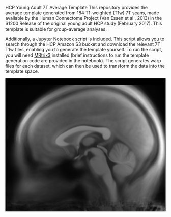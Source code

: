 HCP Young Adult 7T Average Template
This repository provides the average template generated from 184 T1-weighted (T1w) 7T scans, made available by the Human Connectome Project (Van Essen et al., 2013) in the S1200 Release of the original young adult HCP study (February 2017). This template is suitable for group-average analyses.

Additionally, a Jupyter Notebook script is included. This script allows you to search through the HCP Amazon S3 bucket and download the relevant 7T T1w files, enabling you to generate the template yourself. To run the script, you will need [MRtrix3](https://www.mrtrix.org/) installed (brief instructions to run the template generation code are provided in the notebook). The script generates warp files for each dataset, which can then be used to transform the data into the template space.

![example of 184 template](https://github.com/wneaves/HCP-7T-184-Template/blob/main/Example.png)
